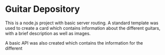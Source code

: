 # Guitar Depository

This is a node.js project with basic server routing. A standard template was used to create a card which contains information about the different guitars, with a brief description as well as images. 

A basic API was also created which contains the information for the different 